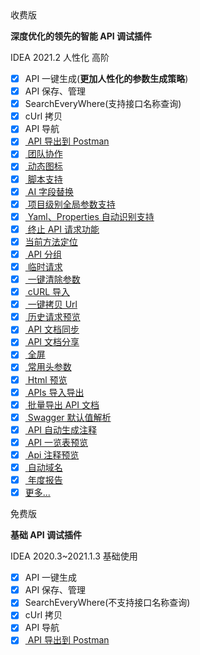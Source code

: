 <div class="compare-wrapper">

<div class="hint-container info">

<div class="compare-title">
  <ColorIcon icon="restfulFastRequest" />收费版
</div>

**深度优化的领先的智能 API 调试插件**

<Badge vertical="baseline" color="#FC801D">IDEA 2021.2</Badge>
<Badge vertical="baseline" color="#21D789">人性化</Badge>
<Badge vertical="baseline" color="#FF318C">高阶</Badge>

- [x] API 一键生成(**更加人性化的参数生成策略**)
- [x] API 保存、管理
- [x] SearchEveryWhere(支持接口名称查询)
- [x] cUrl 拷贝
- [x] API 导航
- [x] [<ColorIcon icon="postman" /> API 导出到 Postman](/guide/features/apiToPostman.md)
- [x] [<ColorIcon icon="restfulFastRequest" /> 团队协作](/guide/teamwork.md)
- [x] [<ColorIcon icon="restfulFastRequest" /> 动态图标](/guide/features/makeIconMove.md)
- [x] [<ColorIcon icon="script" /> 脚本支持](/guide/features/script.md)
- [x] [<ColorIcon icon="openai" /> AI 字段替换](/guide/features/ai.md)
- [x] [<ColorIcon icon="quanjucanshu" /> 项目级别全局参数支持](/guide/features/projectValueConfig.md)
- [x] [<ColorIcon icon="domainConfig" /> Yaml、Properties 自动识别支持](/guide/features/projectLevelDomainConfig.md)
- [x] [<ColorIcon icon="stop" /> 终止 API 请求功能](/guide/features/stopRequest.md)
- [x] [<ColorIcon icon="localScopeAction" />当前方法定位](/guide/features/navigateCurrentMethod.md)
- [x] [<ColorIcon icon="saveGroup" /><ColorIcon icon="apiParamGroup" /> API 分组](/guide/features/apiGroup.md)
- [x] [<ColorIcon icon="drafting" /> 临时请求](/guide/features/tempRequest.md)
- [x] [<ColorIcon icon="clear" /> 一键清除参数](/guide/features/clear.md)
- [x] [<ColorIcon icon="import" /> cURL 导入](/guide/features/clear.md)
- [x] [<ColorIcon icon="urlCopy" /> 一键拷贝 Url](/guide/features/copyUrl.md)
- [x] [<ColorIcon icon="history" /> 历史请求预览](/guide/features/historyRequest.md)
- [x] [<ColorIcon icon="github" /><ColorIcon icon="gitee" /><ColorIcon icon="gitlab" /> API 文档同步](/guide/features/apiDocSync.md)
- [x] [<ColorIcon icon="shareDark" /> API 文档分享](/guide/features/shareApiDoc.md)
- [x] [<ColorIcon icon="fullScreen" /> 全屏](/guide/features/fullScreen.md)
- [x] [<ColorIcon icon="commonHeader" /> 常用头参数](/guide/features/commonHeader.md)
- [x] [<ColorIcon icon="chrome" /> Html 预览](/guide/features/htmlPreview.md)
- [x] [<ColorIcon icon="export" /> APIs 导入导出](/guide/features/apiImportExport.md)
- [x] [<ColorIcon icon="shareDark" /> 批量导出 API 文档](/guide/features/batchExportApiDoc.md)
- [x] [<ColorIcon icon="swagger" /> Swagger 默认值解析](/guide/features/swaggerDefaultValueParse.md)
- [x] [<ColorIcon icon="java" /> API 自动生成注释](/guide/features/autoDescription.md)
- [x] [<ColorIcon icon="restfulFastRequest" /> API 一览表预览](/guide/features/apiPreview.md)
- [x] [<ColorIcon icon="class" /> Api 注释预览](/guide/features/apiCommentPreview.md)
- [x] [<ColorIcon icon="restfulFastRequest" /> 自动域名](/guide/features/autoDomain.md)
- [x] [<ColorIcon icon="analyse" /> 年度报告](/guide/features/annualReport.md)
- [x] [更多...](/guide/features/)

</div>

<div class="hint-container tip">

<div class="compare-title">
  <ColorIcon icon="restfulFastRequest1" />免费版
</div>

**基础 API 调试插件**

<Badge vertical="baseline" color="#FE2857">IDEA 2020.3~2021.1.3</Badge>
<Badge vertical="baseline" color="#07C3F2">基础使用</Badge>

- [x] API 一键生成
- [x] API 保存、管理
- [x] SearchEveryWhere(不支持接口名称查询)
- [x] cUrl 拷贝
- [x] API 导航
- [x] [<ColorIcon icon="postman" /> API 导出到 Postman](/guide/features/apiToPostman.md)

</div>
</div>
